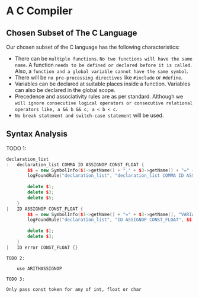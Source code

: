 # A C Compiler

## Chosen Subset of The C Language

Our chosen subset of the C language has the following characteristics:
- There can be `multiple functions`. `No two functions will have the same name`. A function `needs
to be defined or declared before it is called`. Also, a `function and a global variable cannot have
the same symbol`.
- There will be `no pre-processing directives` like `#include` or `#define`.
- Variables can be declared at suitable places inside a function. Variables can also be declared in
the global scope.
- Precedence and associativity
rules are as per standard. Although we `will ignore consecutive logical operators or consecutive
relational operators like, a && b && c, a < b < c`.
- `No break statement and switch-case statement` will be used.

## Syntax Analysis

TODO 1:
```cpp
declaration_list
:   declaration_list COMMA ID ASSIGNOP CONST_FLOAT {
        $$ = new SymbolInfo($1->getName() + "," + $3->getName() + "=" + $5->getName(), "VARIABLE");
        logFoundRule("declaration_list", "declaration_list COMMA ID ASSIGNOP CONST_FLOAT", $$->getName());
        
        delete $1;
        delete $3;
        delete $5;
    }
|   ID ASSIGNOP CONST_FLOAT {
        $$ = new SymbolInfo($1->getName() + "=" + $3->getName(), "VARIABLE");
        logFoundRule("declaration_list", "ID ASSIGNOP CONST_FLOAT", $$->getName());
        
        delete $1;
        delete $3;
    }   
|   ID error CONST_FLOAT {}
```

`TODO 2:`

        use ARITHASSIGNOP

`TODO 3:`

    Only pass const token for any of int, float or char